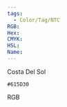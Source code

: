 ```yaml
---
tags:
  - Color/Tag/NTC
RGB:
Hex:
CMYK:
HSL:
Name:
---
```

Costa Del Sol
```palette
#615D30
```
RGB
